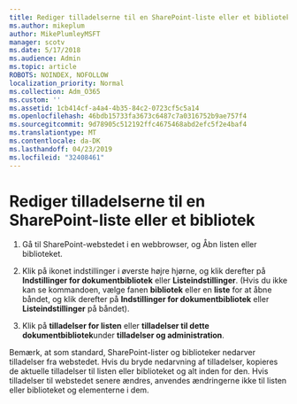 ```yaml
---
title: Rediger tilladelserne til en SharePoint-liste eller et bibliotek
ms.author: mikeplum
author: MikePlumleyMSFT
manager: scotv
ms.date: 5/17/2018
ms.audience: Admin
ms.topic: article
ROBOTS: NOINDEX, NOFOLLOW
localization_priority: Normal
ms.collection: Adm_O365
ms.custom: ''
ms.assetid: 1cb414cf-a4a4-4b35-84c2-0723cf5c5a14
ms.openlocfilehash: 46bdb15733fa3673c6487c7a0316752b9ae757f4
ms.sourcegitcommit: 9d78905c512192ffc4675468abd2efc5f2e4baf4
ms.translationtype: MT
ms.contentlocale: da-DK
ms.lasthandoff: 04/23/2019
ms.locfileid: "32408461"
---
```

# <a name="change-permissions-for-a-sharepoint-list-or-library"></a>Rediger tilladelserne til en SharePoint-liste eller et bibliotek

1. Gå til SharePoint-webstedet i en webbrowser, og Åbn listen eller biblioteket.
    
2. Klik på ikonet indstillinger i øverste højre hjørne, og klik derefter på **Indstillinger for dokumentbibliotek** eller **Listeindstillinger**. (Hvis du ikke kan se kommandoen, vælge fanen **bibliotek** eller en **liste** for at åbne båndet, og klik derefter på **Indstillinger for dokumentbibliotek** eller **Listeindstillinger** på båndet). 
    
3. Klik på **tilladelser for listen** eller **tilladelser til dette dokumentbibliotek**under **tilladelser og administration**.
    
Bemærk, at som standard, SharePoint-lister og biblioteker nedarver tilladelser fra webstedet. Hvis du bryde nedarvning af tilladelser, kopieres de aktuelle tilladelser til listen eller biblioteket og alt inden for den. Hvis tilladelser til webstedet senere ændres, anvendes ændringerne ikke til listen eller biblioteket og elementerne i dem.
  

